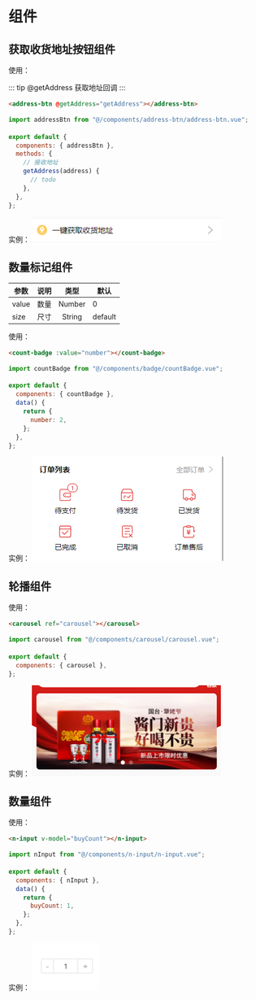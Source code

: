 # 组件

## 获取收货地址按钮组件

使用：

::: tip @getAddress
获取地址回调
:::

```html
<address-btn @getAddress="getAddress"></address-btn>
```

```js
import addressBtn from "@/components/address-btn/address-btn.vue";

export default {
  components: { addressBtn },
  methods: {
    // 接收地址
    getAddress(address) {
      // todo
    },
  },
};
```

实例：
![addressBtn](/addressBtn.png)

## 数量标记组件

| 参数  | 说明 |  类型  | 默认    |
| ----- | ---- | :----: | ------- |
| value | 数量 | Number | 0       |
| size  | 尺寸 | String | default |

使用：

```html
<count-badge :value="number"></count-badge>
```

```js
import countBadge from "@/components/badge/countBadge.vue";

export default {
  components: { countBadge },
  data() {
    return {
      number: 2,
    };
  },
};
```

实例：
![badge](/badge.png)

## 轮播组件

使用：

```html
<carousel ref="carousel"></carousel>
```

```js
import carousel from "@/components/carousel/carousel.vue";

export default {
  components: { carousel },
};
```

实例：
![badge](/carousel.png)

## 数量组件

使用：

```html
<n-input v-model="buyCount"></n-input>
```

```js
import nInput from "@/components/n-input/n-input.vue";

export default {
  components: { nInput },
  data() {
    return {
      buyCount: 1,
    };
  },
};
```

实例：
![nInput](/nInput.png)
